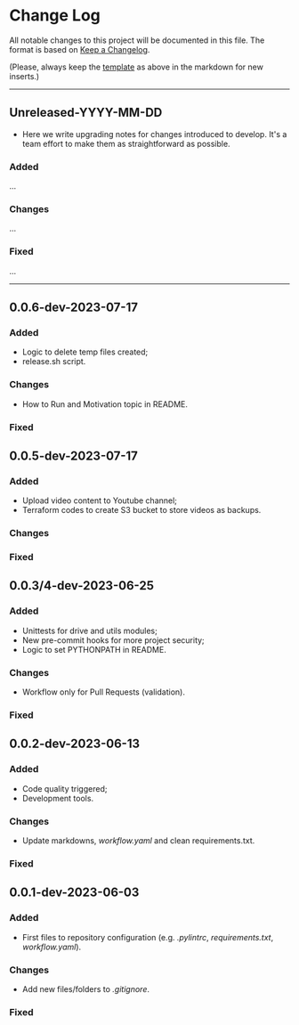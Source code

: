 # Change Log

All notable changes to this project will be documented in this file. The format is based on [Keep a Changelog](http://keepachangelog.com).

(Please, always keep the [template](#unreleased-yyyy-mm-dd) as above in the markdown for new inserts.)

---

## Unreleased-YYYY-MM-DD

- Here we write upgrading notes for changes introduced to develop. It's a team effort to make them as straightforward as possible.

### Added

...

### Changes

...

### Fixed

...

---

## 0.0.6-dev-2023-07-17

### Added

- Logic to delete temp files created;
- release.sh script.

### Changes
- How to Run and Motivation topic in README.

### Fixed

## 0.0.5-dev-2023-07-17

### Added

- Upload video content to Youtube channel;
- Terraform codes to create S3 bucket to store videos as backups.

### Changes

### Fixed

## 0.0.3/4-dev-2023-06-25

### Added

- Unittests for drive and utils modules;
- New pre-commit hooks for more project security;
- Logic to set PYTHONPATH in README.

### Changes

- Workflow only for Pull Requests (validation).

### Fixed

## 0.0.2-dev-2023-06-13

### Added

- Code quality triggered;
- Development tools.

### Changes

- Update markdowns, *workflow.yaml* and clean requirements.txt.

### Fixed

## 0.0.1-dev-2023-06-03

### Added

- First files to repository configuration (e.g. *.pylintrc*, *requirements.txt*, *workflow.yaml*).

### Changes

- Add new files/folders to *.gitignore*.

### Fixed
